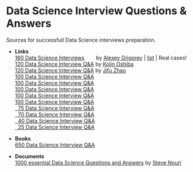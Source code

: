 # Data Science Interview Questions & Answers  
Sources for successfull Data Science interviews preparation.    

* **Links**  
[160 Data Science Interviews](https://github.com/alexeygrigorev/data-science-interviews) &nbsp;&nbsp;&nbsp;&nbsp;&nbsp;&nbsp; by [Alexey Grigorev](https://alexeygrigorev.com/) | [list](https://medium.com/data-science-insider/160-data-science-interview-questions-14dbd8bf0a08) | Real cases!  
[120 Data Science Interview Q&A](https://github.com/kojino/120-Data-Science-Interview-Questions) by [Kojin Oshiba](https://kojinoshiba.com/)  
[120 Data Science Interview Q&A](https://github.com/JifuZhao/120-DS-Interview-Questions) by [Jifu Zhao](https://github.com/JifuZhao)  
[100 Data Science Interview Q&A](http://nitin-panwar.github.io/Top-100-Data-science-interview-questions/)  
[100 Data Science Interview Q&A](https://www.edureka.co/blog/interview-questions/data-science-interview-questions/)  
[100 Data Science Interview Q&A](https://towardsdatascience.com/over-100-data-scientist-interview-questions-and-answers-c5a66186769a)  
[100 Data Science Interview Q&A](https://www.fita.in/data-science-interview-questions-and-answers/)  
[100 Data Science Interview Q&A](https://www.ubuntupit.com/frequently-asked-data-science-interview-questions-and-answers/)  
[&nbsp;&nbsp;75 Data Science Interview Q&A](https://intellipaat.com/blog/interview-question/data-science-interview-questions/)  
[&nbsp;&nbsp;70 Data Science Interview Q&A](https://data-flair.training/blogs/data-science-interview-questions-and-answers/)  
[&nbsp;&nbsp;40 Data Science Interview Q&A](https://towardsdatascience.com/40-statistics-interview-problems-and-answers-for-data-scientists-6971a02b7eee)  
[&nbsp;&nbsp;25 Data Science Interview Q&A](https://towardsdatascience.com/test-your-skills-26-more-data-science-interview-questions-answers-9e7dfad33353)  

* **Books**  
[650 Data Science Interview Q&A](https://www.amazon.com/Heard-Data-Science-Interviews-Interview/dp/1727287320)  

* **Documents**  
[1000 essential Data Science Questions and Answers](https://github.com/kabartay/DSinterviews/blob/3e9241cbad831aa90eb55bb303c1bb7794f7a061/1000_DS_interviews.pdf) by [Steve Nouri](https://www.linkedin.com/in/stevenouri/)

